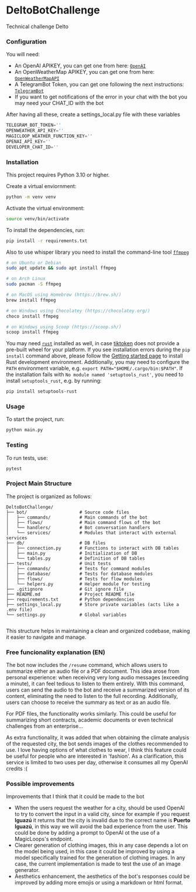 # DeltoBotChallenge
Technical challenge Delto

### Configuration
You will need:
- An OpenAI APIKEY, you can get one from here: [`OpenAI`](https://platform.openai.com/api-keys)
- An OpenWeatherMap APIKEY, you can get one from here: [`OpenWeatherMapAPI`](https://openweathermap.org/api)
- A TelegramBot Token, you can get one following the next instructions: [`TelegramBot`](https://core.telegram.org/bots#how-do-i-create-a-bot)
- If you want to get notifications of the error in your chat with the bot you may need your CHAT_ID with the bot

After having all these, create a settings_local.py file with these variables 

```python
TELEGRAM_BOT_TOKEN=''
OPENWEATHER_API_KEY=''
MAGICLOOP_WEATHER_FUNCTION_KEY=''
OPENAI_API_KEY=''
DEVELOPER_CHAT_ID=''
```

### Installation

This project requires Python 3.10 or higher.

Create a virtual enviornment:
```bash
python -m venv venv
```

Activate the virtual environment:
```bash
source venv/bin/activate
```

To install the dependencies, run:
```bash
pip install -r requirements.txt
```

Also to use whisper library you need to install the command-line tool [`ffmpeg`](https://ffmpeg.org/) 

```bash
# on Ubuntu or Debian
sudo apt update && sudo apt install ffmpeg

# on Arch Linux
sudo pacman -S ffmpeg

# on MacOS using Homebrew (https://brew.sh/)
brew install ffmpeg

# on Windows using Chocolatey (https://chocolatey.org/)
choco install ffmpeg

# on Windows using Scoop (https://scoop.sh/)
scoop install ffmpeg
```

You may need [`rust`](http://rust-lang.org) installed as well, in case [tiktoken](https://github.com/openai/tiktoken) does not provide a pre-built wheel for your platform. If you see installation errors during the `pip install` command above, please follow the [Getting started page](https://www.rust-lang.org/learn/get-started) to install Rust development environment. Additionally, you may need to configure the `PATH` environment variable, e.g. `export PATH="$HOME/.cargo/bin:$PATH"`. If the installation fails with `No module named 'setuptools_rust'`, you need to install `setuptools_rust`, e.g. by running:

```bash
pip install setuptools-rust
```

### Usage

To start the project, run:
```bash
python main.py
```

### Testing

To run tests, use:
```bash
pytest
```

### Project Main Structure

The project is organized as follows:

```
DeltoBotChallenge/
├── bot/                    # Source code files
│   ├── commands/           # Main commands of the bot
│   ├── flows/              # Main command flows of the bot
│   └── handlers/           # Bot conversation handlers
│   └── services/           # Modules that interact with external services
├── db/                     # DB files
│   ├── connection.py       # Functions to interact with DB tables
│   ├── main.py             # Initialization of DB 
│   └── tables.py           # Definition of DB tables
├── tests/                  # Unit tests
│   ├── commands/           # Tests for command modules
│   ├── database/           # Tests for database modules 
│   ├── flows/              # Tests for flow modules
│   └── helpers.py          # Helper module for testing
├── .gitignore              # Git ignore file
├── README.md               # Project README file
├── requirements.txt        # Python dependencies
├── settings_local.py       # Store private variables (acts like a .env file)
└── settings.py             # Global variables


```

This structure helps in maintaining a clean and organized codebase, making it easier to navigate and manage.

### Free funcionality explanation (EN)

The bot now includes the `/resume` command, which allows users to summarize either an audio file or a PDF document. This idea arose from personal experience: when receiving very long audio messages (exceeding a minute), it can feel tedious to listen to them entirely. With this command, users can send the audio to the bot and receive a summarized version of its content, eliminating the need to listen to the full recording. Additionally, users can choose to receive the summary as text or as an audio file.

For PDF files, the functionality works similarly. This could be useful for summarizing short contracts, academic documents or even technical challenges from an enterprise...

As extra functionality, it was added that when obtaining the climate analysis of the requested city, the bot sends images of the clothes recommended to use. I love having options of what clothes to wear, I think this feature could be useful for people who are interested in 'fashion'. As a clarification, this service is limited to two uses per day, otherwise it consumes all my OpenAI credits :(

### Possible improvements

Improvements that I think that it could be made to the bot
- When the users request the weather for a city, should be used OpenAI to try to convert the input in a valid city, since for example if you request **Iguazú** it returns that the city is invalid due to the correct name is **Puerto Iguazú**, in this way we will avoid the bad experience from the user. This could be done by adding a prompt to OpenAI ot the use of a MagicLoops's endpoint.
- Clearer generation of clothing images, this in any case depends a lot on the model being used, in this case it could be improved by using a model specifically trained for the generation of clothing images. In any case, the current implementation is made to test the use of an image generator.
- Aesthetics enhancement, the aesthetics of the bot's responses could be improved by adding more emojis or using a markdown or html format.